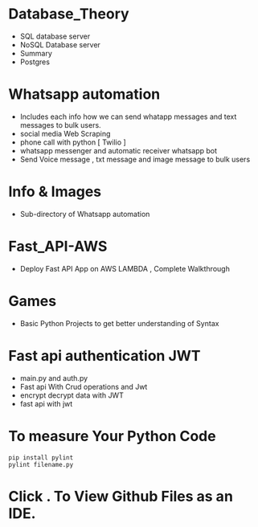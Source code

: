 # Database_Theory 
- SQL database server
- NoSQL Database server 
- Summary
- Postgres


# Whatsapp automation
- Includes each info how we can send whatapp messages and text messages to bulk users. 
- social media Web Scraping 
- phone call with python [ Twilio ]
- whatsapp messenger and automatic receiver whatsapp bot
- Send Voice message , txt message and image message to bulk users

# Info & Images
- Sub-directory of Whatsapp automation


# Fast_API-AWS
- Deploy Fast API App on AWS LAMBDA , Complete Walkthrough

# Games
- Basic Python Projects to get better understanding of Syntax


# Fast api authentication JWT 
- main.py and auth.py 
- Fast api With Crud operations and Jwt
- encrypt decrypt data with JWT
- fast api with jwt

# To measure Your Python Code 
```
pip install pylint
pylint filename.py 
```
# Click . To View Github Files as an IDE.

